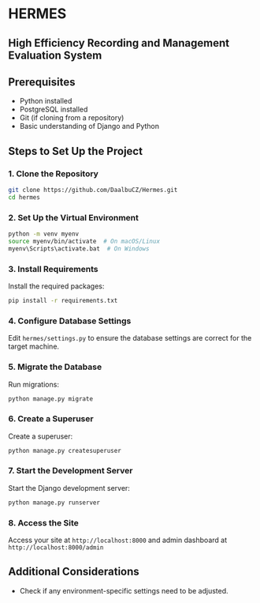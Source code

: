 # HERMES
## **H**igh **E**fficiency **R**ecording and **M**anagement **E**valuation **S**ystem


## Prerequisites

- Python installed
- PostgreSQL installed
- Git (if cloning from a repository)
- Basic understanding of Django and Python

## Steps to Set Up the Project

### 1. Clone the Repository

```bash
git clone https://github.com/DaalbuCZ/Hermes.git
cd hermes
```

### 2. Set Up the Virtual Environment

```bash
python -m venv myenv
source myenv/bin/activate  # On macOS/Linux
myenv\Scripts\activate.bat  # On Windows
```

### 3. Install Requirements

Install the required packages:

```bash
pip install -r requirements.txt
```

### 4. Configure Database Settings

Edit `hermes/settings.py` to ensure the database settings are correct for the target machine.

### 5. Migrate the Database

Run migrations:

```bash
python manage.py migrate
```

### 6. Create a Superuser

Create a superuser:

```bash
python manage.py createsuperuser
```

### 7. Start the Development Server

Start the Django development server:

```bash
python manage.py runserver
```

### 8. Access the Site

Access your site at `http://localhost:8000`
and admin dashboard at `http://localhost:8000/admin`

## Additional Considerations

- Check if any environment-specific settings need to be adjusted.

